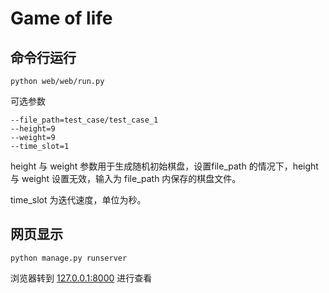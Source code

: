 # Game of life

## 命令行运行
```
python web/web/run.py
```

可选参数
```
--file_path=test_case/test_case_1
--height=9
--weight=9
--time_slot=1
```
height 与 weight 参数用于生成随机初始棋盘，设置file_path 的情况下，height 与 weight 设置无效，输入为 file_path 内保存的棋盘文件。

time_slot 为迭代速度，单位为秒。


## 网页显示
```
python manage.py runserver
```

浏览器转到 [127.0.0.1:8000](127.0.0.1:8000) 进行查看
